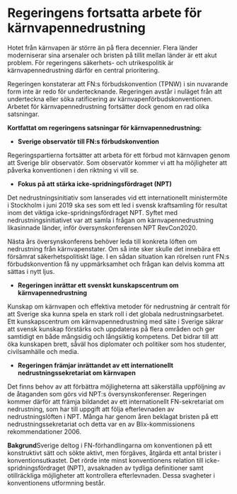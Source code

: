 # Regeringens fortsatta arbete för kärnvapennedrustning

Hotet från kärnvapen är större än på flera decennier. Flera länder moderniserar sina arsenaler och bristen på tillit mellan länder är ett akut problem. För regeringens säkerhets\- och utrikespolitik är kärnvapennedrustning därför en central prioritering.

Regeringen konstaterar att FN:s förbudskonvention (TPNW) i sin nuvarande form inte är redo för undertecknande. Regeringen avstår i nuläget från att underteckna eller söka ratificering av kärnvapenförbudskonventionen. Arbetet för kärnvapennedrustning fortsätter dock genom en rad olika satsningar.

**Kortfattat om regeringens satsningar för kärnvapennedrustning:**

* **Sverige observatör till FN:s förbudskonvention**

Regeringspartierna fortsätter att arbeta för ett förbud mot kärnvapen genom att Sverige blir observatör. Som observatör kommer vi att ha möjligheter att påverka konventionen i den riktning vi vill se.
* **Fokus på att stärka icke\-spridningsfördraget (NPT)**

Det nedrustningsinitiativ som lanserades vid ett internationellt ministermöte i Stockholm i juni 2019 ska ses som ett led i svensk kraftsamling för resultat inom det viktiga icke\-spridningsfördraget NPT. Syftet med nedrustningsinitiativet var att samla i frågan om kärnvapennedrustning likasinnade länder, inför översynskonferensen NPT RevCon2020\.

Nästa års översynskonferens behöver leda till konkreta löften om nedrustning från kärnvapenstater. Om så inte sker skulle det innebära ett försämrat säkerhetspolitiskt läge. I en sådan situation kan rörelsen runt FN:s förbudskonvention få ny uppmärksamhet och frågan kan delvis komma att sättas i nytt ljus.
* **Regeringen inrättar ett svenskt kunskapscentrum om kärnvapennedrustning**

Kunskap om kärnvapen och effektiva metoder för nedrustning är centralt för att Sverige ska kunna spela en stark roll i det globala nedrustningsarbetet. Ett kunskapscentrum om kärnvapennedrustning med säte i Sverige säkrar att svensk kunskap förstärks och uppdateras på flera områden och ger samtidigt en både mångsidig och långsiktig kompetens. Det bidrar till att öka kunskapen brett, såväl hos diplomater och politiker som hos studenter, civilsamhälle och media.
* **Regeringen främjar inrättandet av ett internationellt nedrustningssekretariat om kärnvapen**

Det finns behov av att förbättra möjligheterna att säkerställa uppföljning av de åtaganden som görs vid NPT:s översynskonferenser. Regeringen kommer därför att främja bildandet av ett internationellt FN\-sekretariat om nedrustning, som har till uppgift att följa efterlevnaden av nedrustningslöften i NPT. Många har genom åren beklagat bristen på ett nedrustningssekretariat och detta var en av Blix\-kommissionens rekommendationer 2006\.

**Bakgrund**Sverige deltog i FN\-förhandlingarna om konventionen på ett konstruktivt sätt och sökte aktivt, men förgäves, åtgärda ett antal brister i konventionsutkastet. Det rörde inte minst konventionens relation till icke\-spridningsfördraget (NPT), avsaknaden av tydliga definitioner samt otillräckliga möjligheter att kontrollera efterlevnaden. Dessa svagheter i konventionens utformning består.
